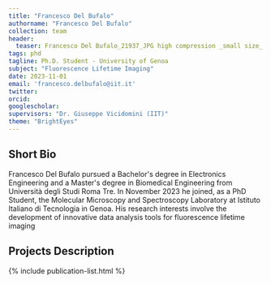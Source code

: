 ```yaml
---
title: "Francesco Del Bufalo"
authorname: "Francesco Del Bufalo"
collection: team
header:
  teaser: Francesco Del Bufalo_21937_JPG high compression _small size_.jpg
tags: phd
tagline: Ph.D. Student - University of Genoa  
subject: "Fluorescence Lifetime Imaging"
date: 2023-11-01
email: 'francesco.delbufalo@iit.it'
twitter:
orcid: 
googlescholar: 
supervisors: "Dr. Giuseppe Vicidomini (IIT)"
theme: "BrightEyes"
---
```


<h2>Short Bio</h2>
Francesco Del Bufalo pursued a Bachelor's degree in Electronics Engineering and a Master's degree in Biomedical Engineering from Università degli Studi Roma Tre. In November 2023 he joined, as a PhD Student, the Molecular Microscopy and Spectroscopy Laboratory at Istituto Italiano di Tecnologia in Genoa. His research interests involve the development of innovative data analysis tools for fluorescence lifetime imaging

<h2>Projects Description</h2>
<!--- Text --->

<!---{% include author-research-themes.html %}--->
<!---{% include team-member-collaborators.html %}--->
{% include publication-list.html %}